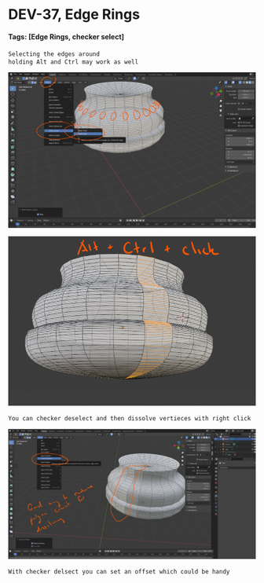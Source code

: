 # DEV-37, Edge Rings
#### Tags: [Edge Rings, checker select]

    Selecting the edges around
    holding Alt and Ctrl may work as well

![](../images/DEV-37-A.png)

![](../images/DEV-37-B.png)

    You can checker deselect and then dissolve vertieces with right click

![](../images/DEV-37-C.png)


    With checker delsect you can set an offset which could be handy